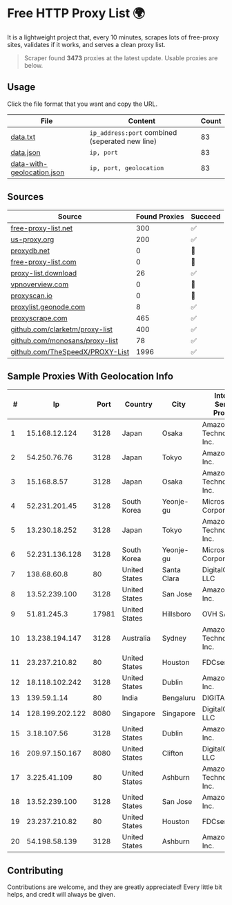 
# Free HTTP Proxy List 🌍

It is a lightweight project that, every 10 minutes, scrapes lots of free-proxy sites, validates if it works, and serves a clean proxy list.


> Scraper found **3473** proxies at the latest update. Usable proxies are below.

## Usage

Click the file format that you want and copy the URL.


|File|Content|Count|
|----|-------|-----|
|[data.txt](https://raw.githubusercontent.com/themiralay/Proxy-List-World/master/data.txt)|`ip_address:port` combined (seperated new line)|83|
|[data.json](https://raw.githubusercontent.com/themiralay/Proxy-List-World/master/data.json)|`ip, port`|83|
|[data-with-geolocation.json](https://raw.githubusercontent.com/themiralay/Proxy-List-World/master/data-with-geolocation.json)|`ip, port, geolocation`|83|

## Sources

|Source|Found Proxies|Succeed|
|------|-------------|-------|
|[free-proxy-list.net](https://free-proxy-list.net)|300|✅|
|[us-proxy.org](https://www.us-proxy.org)|200|✅|
|[proxydb.net](http://proxydb.net)|0|🚫|
|[free-proxy-list.com](https://free-proxy-list.com/?page=&port=&type%5B%5D=http&type%5B%5D=https&up_time=0&search=Search)|0|🚫|
|[proxy-list.download](https://www.proxy-list.download/HTTP)|26|✅|
|[vpnoverview.com](https://vpnoverview.com/privacy/anonymous-browsing/free-proxy-servers)|0|🚫|
|[proxyscan.io](https://www.proxyscan.io)|0|🚫|
|[proxylist.geonode.com](https://proxylist.geonode.com/api/proxy-list?limit=300&page=1&sort_by=lastChecked&sort_type=desc&protocols=http,https)|8|✅|
|[proxyscrape.com](https://api.proxyscrape.com/v2/?request=displayproxies&protocol=http&timeout=10000&country=all&ssl=all&anonymity=all)|465|✅|
|[github.com/clarketm/proxy-list](https://raw.githubusercontent.com/clarketm/proxy-list/master/proxy-list-raw.txt)|400|✅|
|[github.com/monosans/proxy-list](https://raw.githubusercontent.com/monosans/proxy-list/main/proxies/http.txt)|78|✅|
|[github.com/TheSpeedX/PROXY-List](https://raw.githubusercontent.com/TheSpeedX/PROXY-List/master/http.txt)|1996|✅|


## Sample Proxies With Geolocation Info

|#|Ip|Port|Country|City|Internet Service Provider|
|-|--|----|-------|----|-------------------------|
|1|15.168.12.124|3128|Japan|Osaka|Amazon Technologies Inc.|
|2|54.250.76.76|3128|Japan|Tokyo|Amazon.com, Inc.|
|3|15.168.8.57|3128|Japan|Osaka|Amazon Technologies Inc.|
|4|52.231.201.45|3128|South Korea|Yeonje-gu|Microsoft Corporation|
|5|13.230.18.252|3128|Japan|Tokyo|Amazon Technologies Inc.|
|6|52.231.136.128|3128|South Korea|Yeonje-gu|Microsoft Corporation|
|7|138.68.60.8|80|United States|Santa Clara|DigitalOcean, LLC|
|8|13.52.239.100|3128|United States|San Jose|Amazon.com, Inc.|
|9|51.81.245.3|17981|United States|Hillsboro|OVH SAS|
|10|13.238.194.147|3128|Australia|Sydney|Amazon Technologies Inc.|
|11|23.237.210.82|80|United States|Houston|FDCservers.net|
|12|18.118.102.242|3128|United States|Dublin|Amazon.com, Inc.|
|13|139.59.1.14|80|India|Bengaluru|DIGITALOCEAN|
|14|128.199.202.122|8080|Singapore|Singapore|DigitalOcean, LLC|
|15|3.18.107.56|3128|United States|Dublin|Amazon.com, Inc.|
|16|209.97.150.167|8080|United States|Clifton|DigitalOcean, LLC|
|17|3.225.41.109|80|United States|Ashburn|Amazon Technologies Inc.|
|18|13.52.239.100|3128|United States|San Jose|Amazon.com, Inc.|
|19|23.237.210.82|80|United States|Houston|FDCservers.net|
|20|54.198.58.139|3128|United States|Ashburn|Amazon.com, Inc.|



## Contributing

Contributions are welcome, and they are greatly appreciated! Every
little bit helps, and credit will always be given.

